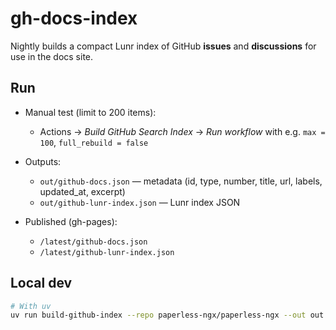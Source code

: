 # gh-docs-index

Nightly builds a compact Lunr index of GitHub **issues** and **discussions** for use in the docs site.

## Run

- Manual test (limit to 200 items):

  - Actions → *Build GitHub Search Index* → *Run workflow* with e.g. `max = 100`, `full_rebuild = false`

- Outputs:
  - `out/github-docs.json` — metadata (id, type, number, title, url, labels, updated_at, excerpt)
  - `out/github-lunr-index.json` — Lunr index JSON

- Published (gh-pages):
  - `/latest/github-docs.json`
  - `/latest/github-lunr-index.json`

## Local dev

```bash
# With uv
uv run build-github-index --repo paperless-ngx/paperless-ngx --out out --max 300